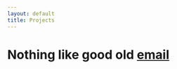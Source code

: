 ```yaml
---
layout: default
title: Projects
---
```

<div class="index">
  <h1>Nothing like good old <a href="mailto:bingwan.gini.li@gmail.com">email</a></h1>
</div>
